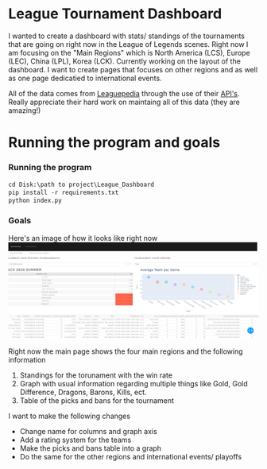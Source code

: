 # League Tournament Dashboard  

I wanted to create a dashboard with stats/ standings of the tournaments that are going on right now in the League of Legends scenes. Right now I am focusing on the "Main Regions" which is North America (LCS), Europe (LEC), China (LPL), Korea (LCK). Currently working on the layout of the dashboard. I want to create pages that focuses on other regions and as well as one page dedicatied to international events.

All of the data comes from [Leaguepedia](https://lol.gamepedia.com/League_of_Legends_Esports_Wiki "Leaguepedia Homepage") through the use of their [API's](https://lol.gamepedia.com/Help:API_Documentation "APIs"). Really appreciate their hard work on maintaing all of this data (they are amazing!)



# Running the program and goals

### Running the program

```
cd Disk:\path to project\League_Dashboard
pip install -r requirements.txt
python index.py

```
### Goals
Here's an image of how it looks like right now  ![image](/docs/Prototype.png "Prototype") 

Right now the main page shows the four main regions and the following information
1. Standings for the torunament with the win rate
2. Graph with usual information regarding multiple things like Gold, Gold Difference, Dragons, Barons, Kills, ect. 
3. Table of the picks and bans for the tournament

I want to make the following changes
+ Change name for columns and graph axis
+ Add a rating system for the teams
+ Make the picks and bans table into a graph 
+ Do the same for the other regions and international events/ playoffs


